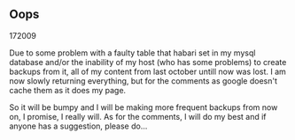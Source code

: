 <article><h2>Oops</h2><time><span class="day">1</span><span class="month">7</span><span class="year">2009</span></time><p>Due to some problem with a faulty table that habari set in my mysql database and/or the inability of my host (who has some problems) to create backups from it, all of my content from last october untill now was lost. I am now slowly returning everything, but for the comments as google doesn't cache them as it does my page.</p><p>So it will be bumpy and I will be making more frequent backups from now on, I promise, I really will. As for the comments, I will do my best and if anyone has a suggestion, please do...</article>